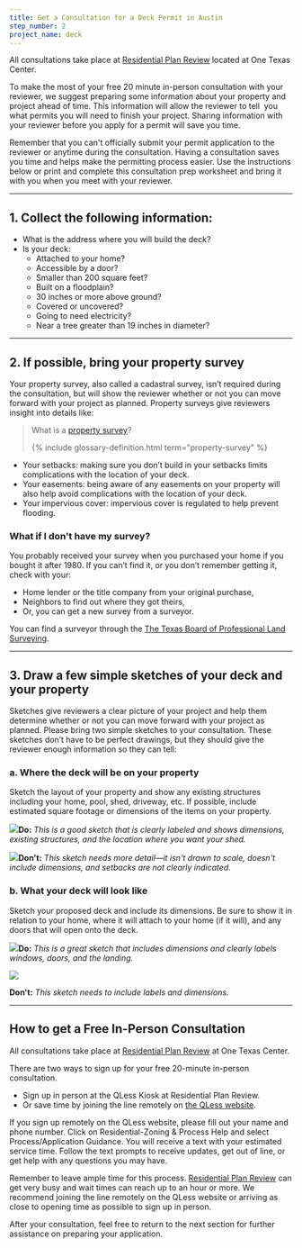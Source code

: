```yaml
---
title: Get a Consultation for a Deck Permit in Austin
step_number: 2
project_name: deck
---
```



All consultations take place at [Residential Plan Review](/contact/#residential-plan-review)&nbsp;located at One Texas Center.

To make the most of your free 20 minute in-person consultation with your reviewer, we suggest preparing some information about your property and project ahead of time. This information will allow the reviewer to tell &nbsp;you what permits you will need to finish your project. Sharing information with your reviewer before you apply for a permit will save you time.

Remember that you can't officially submit your permit application to the reviewer or anytime during the consultation. Having a consultation saves you time and helps make the permitting process easier. Use the instructions below or print and complete this consultation prep worksheet and bring it with you when you meet with your reviewer.

---

## 1. Collect the following information:

* What is the address where you will build the deck?
* Is your deck:
  * Attached to your home?
  * Accessible by a door?
  * Smaller than 200 square feet?
  * Built on a floodplain?
  * 30 inches or more above ground?
  * Covered or uncovered?
  * Going to need electricity?
  * Near a tree greater than 19 inches in diameter?

---

## 2. If possible, bring your property survey

Your property survey, also called a cadastral survey, isn’t required during the consultation, but will show the reviewer whether or not you can move forward with your project as planned. Property surveys give reviewers insight into details like:

> What is a [property survey](/resources/glossary/property-survey)?
>
>
> {% include glossary-definition.html term="property-survey" %}

* Your setbacks: making sure you don’t build in your setbacks limits complications with the location of your deck.
* Your easements: being aware of any easements on your property will also help avoid complications with the location of your deck.
* Your impervious cover: impervious cover is regulated to help prevent flooding.

### What if I don't have my survey?

You probably received your survey when you purchased your home if you bought it after 1980. If you can’t find it, or you don’t remember getting it, check with your:

* Home lender or the title company from your original purchase,
* Neighbors to find out where they got theirs,
* Or, you can get a new survey from a surveyor.

You can find a surveyor through the [The Texas Board of Professional Land Surveying](txls.texas.gov).

---

## 3. Draw a few simple sketches of your deck and your property

Sketches give reviewers a clear picture of your project and help them determine whether or not you can move forward with your project as planned. Please bring two simple sketches to your consultation. These sketches don’t have to be perfect drawings, but they should give the reviewer enough information so they can tell:

### a. Where the deck will be on your property

Sketch the layout of your property and show any existing structures including your home, pool, shed, driveway, etc. If possible, include estimated square footage or dimensions of the items on your property.

![](/uploads/versions/shed-sketchproperty-good---x----1971-2503x---.jpg)**Do:***&nbsp;This is a good sketch that is clearly labeled and shows dimensions, existing structures, and the location where you want your shed.*

![](/uploads/versions/shed-sketchproperty-bad---x----1278-1628x---.jpg)**Don't:***&nbsp;This sketch needs more detail—it isn't drawn to scale, doesn't include dimensions, and setbacks are not clearly indicated.*

### b. What your deck will look like

Sketch your proposed deck and include its dimensions. Be sure to show it in relation to your home, where it will attach to your home (if it will), and any doors that will open onto the deck.

![](/uploads/versions/shed-sketch-good---x----1099-673x---.jpg)**Do:***&nbsp;This is a great sketch that includes dimensions and clearly labels windows, doors, and the landing.*

![](/uploads/versions/shed-sketch-bad---x----735-456x---.jpg)

**Don't:***&nbsp;This sketch needs to include labels and dimensions.*

---

## How to get a Free In-Person Consultation

All consultations take place at [Residential Plan Review](/contact/#residential-plan-review) at One Texas Center.

There are two ways to sign up for your free 20-minute in-person consultation.

* Sign up in person at the QLess Kiosk at Residential Plan Review.&nbsp;
* Or save time by joining the line remotely on [the QLess website](https://kiosk.qless.com/kiosk/app/home/19062?queues=63813,65072,64852,64862,66812).

If you sign up remotely on the QLess website, please fill out your name and phone number. Click on Residential-Zoning & Process Help and select Process/Application Guidance. You will receive a text with your estimated service time. Follow the text prompts to receive updates, get out of line, or get help with any questions you may have.

Remember to leave ample time for this process. [Residential Plan Review](/contact/#residential-plan-view) can get very busy and wait times can reach up to an hour or more. We recommend joining the line remotely on the QLess website or arriving as close to opening time as possible to sign up in person.

After your consultation, feel free to return to the next section for further assistance on preparing your application.